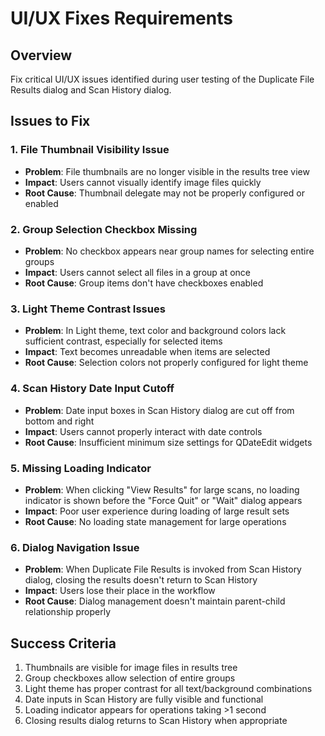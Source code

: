 # UI/UX Fixes Requirements

## Overview
Fix critical UI/UX issues identified during user testing of the Duplicate File Results dialog and Scan History dialog.

## Issues to Fix

### 1. File Thumbnail Visibility Issue
- **Problem**: File thumbnails are no longer visible in the results tree view
- **Impact**: Users cannot visually identify image files quickly
- **Root Cause**: Thumbnail delegate may not be properly configured or enabled

### 2. Group Selection Checkbox Missing
- **Problem**: No checkbox appears near group names for selecting entire groups
- **Impact**: Users cannot select all files in a group at once
- **Root Cause**: Group items don't have checkboxes enabled

### 3. Light Theme Contrast Issues
- **Problem**: In Light theme, text color and background colors lack sufficient contrast, especially for selected items
- **Impact**: Text becomes unreadable when items are selected
- **Root Cause**: Selection colors not properly configured for light theme

### 4. Scan History Date Input Cutoff
- **Problem**: Date input boxes in Scan History dialog are cut off from bottom and right
- **Impact**: Users cannot properly interact with date controls
- **Root Cause**: Insufficient minimum size settings for QDateEdit widgets

### 5. Missing Loading Indicator
- **Problem**: When clicking "View Results" for large scans, no loading indicator is shown before the "Force Quit" or "Wait" dialog appears
- **Impact**: Poor user experience during loading of large result sets
- **Root Cause**: No loading state management for large operations

### 6. Dialog Navigation Issue
- **Problem**: When Duplicate File Results is invoked from Scan History dialog, closing the results doesn't return to Scan History
- **Impact**: Users lose their place in the workflow
- **Root Cause**: Dialog management doesn't maintain parent-child relationship properly

## Success Criteria
1. Thumbnails are visible for image files in results tree
2. Group checkboxes allow selection of entire groups
3. Light theme has proper contrast for all text/background combinations
4. Date inputs in Scan History are fully visible and functional
5. Loading indicator appears for operations taking >1 second
6. Closing results dialog returns to Scan History when appropriate